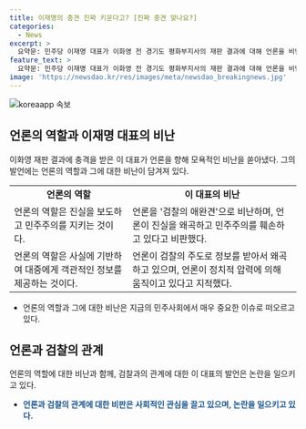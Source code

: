 ```yaml
---
title: 이재명의 충견 진짜 키운다고? [진짜 충견 맞나요?]
categories:
  - News
excerpt: >
  요약문: 민주당 이재명 대표가 이화영 전 경기도 평화부지사의 재판 결과에 대해 언론을 비난하며 충격을 표현하고, 이에 대한 논란이 불거지고 있다. 그는 언론을 검찰의 애완견이라 지적하며 모욕적 발언을 하였는데, 이에 대한 후속 발언으로 인한 논란이 일고 있다. 이 대표는 또한 석사학위 반납과 관련된 발언, 그리고 조국 혁신당 조국 대표와의 연관성에 대한 지적도 받고 있다. 2심 재판에서 징역 2년 형을 선고받은 조국 대표와의 관련성이 언급되며, 이에 대한 입법 조치와 당 내 응원가 부르기에 대한 논란도 일고 있다. 
feature_text: >
  요약문: 민주당 이재명 대표가 이화영 전 경기도 평화부지사의 재판 결과에 대해 언론을 비난하며 충격을 표현하고, 이에 대한 논란이 불거지고 있다. 그는 언론을 검찰의 애완견이라 지적하며 모욕적 발언을 하였는데, 이에 대한 후속 발언으로 인한 논란이 일고 있다. 이 대표는 또한 석사학위 반납과 관련된 발언, 그리고 조국 혁신당 조국 대표와의 연관성에 대한 지적도 받고 있다. 2심 재판에서 징역 2년 형을 선고받은 조국 대표와의 관련성이 언급되며, 이에 대한 입법 조치와 당 내 응원가 부르기에 대한 논란도 일고 있다. 
image: 'https://newsdao.kr/res/images/meta/newsdao_breakingnews.jpg'
---
```


<p><img src="https://newsdao.kr/res/images/meta/newsdao_breakingnews.jpg" alt="koreaapp 속보" /></p>

<h2 data-ke-size="size26">언론의 역할과 이재명 대표의 비난</h2>

<p data-ke-size="size16">이화영 재판 결과에 충격을 받은 이 대표가 언론을 향해 모욕적인 비난을 쏟아냈다. 그의 발언에는 언론의 역할과 그에 대한 비난이 담겨져 있다.</p>

<table>
  <tr>
    <td style="text-align: center; height: 17px;"><b>언론의 역할</b></td>
    <td style="text-align: center; height: 17px;"><b>이 대표의 비난</b></td>
  </tr>
  <tr>
    <td>언론의 역할은 진실을 보도하고 민주주의를 지키는 것이다.</td>
    <td>언론을 '검찰의 애완견'으로 비난하며, 언론이 진실을 왜곡하고 민주주의를 훼손하고 있다고 비판했다.</td>
  </tr>
  <tr>
    <td>언론의 역할은 사실에 기반하여 대중에게 객관적인 정보를 제공하는 것이다.</td>
    <td>언론이 검찰의 주도로 정보를 받아서 왜곡하고 있으며, 언론이 정치적 압력에 의해 움직이고 있다고 지적했다.</td>
  </tr>
</table>

<ul>
  <li>언론의 역할과 그에 대한 비난은 지금의 민주사회에서 매우 중요한 이슈로 떠오르고 있다.</li>
</ul>

<h2 data-ke-size="size26">언론과 검찰의 관계</h2>

<p data-ke-size="size16">언론의 역할에 대한 비난과 함께, 검찰과의 관계에 대한 이 대표의 발언은 논란을 일으키고 있다.</p>

<ul>
  <li><b><span style="color: #1a5490;">언론과 검찰의 관계에 대한 비판은 사회적인 관심을 끌고 있으며, 논란을 일으키고 있다.</span></b></li>
</ul>

